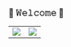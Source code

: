 ### 💾 𝚆𝚎𝚕𝚌𝚘𝚖𝚎 💾

<table>
  <tr>
    <td valign="center"><a href="https://github.com/anuraghazra/github-readme-stats">
    <img align="center" src="https://github-readme-stats.vercel.app/api?username=vsilvabruno&show_icons=true&icon_color=666666&hide=stars&hide_border=true&include_all_commits=true&theme=dark&rank_icon=github" />
    </a></td>
    <td valign="center"><a href="https://github.com/anuraghazra/github-readme-stats">
    <img align="center" src="https://github-readme-stats.vercel.app/api/top-langs/?username=vsilvabruno&hide_border=true&layout=compact&theme=dark" />
    </a></td>
  </tr>
</table>

